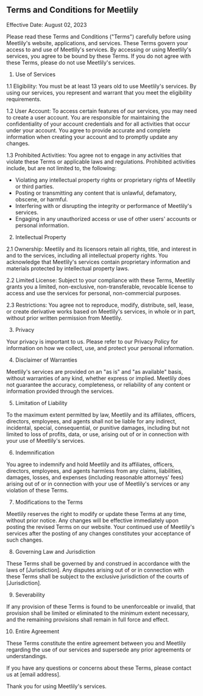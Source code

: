 ## Terms and Conditions for Meetlily

Effective Date: August 02, 2023

Please read these Terms and Conditions ("Terms") carefully before using Meetlily's website, applications, and services. These Terms govern your access to and use of Meetlily's services. By accessing or using Meetlily's services, you agree to be bound by these Terms. If you do not agree with these Terms, please do not use Meetlily's services.

1. Use of Services

1.1 Eligibility:
You must be at least 13 years old to use Meetlily's services. By using our services, you represent and warrant that you meet the eligibility requirements.

1.2 User Account:
To access certain features of our services, you may need to create a user account. You are responsible for maintaining the confidentiality of your account credentials and for all activities that occur under your account. You agree to provide accurate and complete information when creating your account and to promptly update any changes.

1.3 Prohibited Activities:
You agree not to engage in any activities that violate these Terms or applicable laws and regulations. Prohibited activities include, but are not limited to, the following:
- Violating any intellectual property rights or proprietary rights of Meetlily or third parties.
- Posting or transmitting any content that is unlawful, defamatory, obscene, or harmful.
- Interfering with or disrupting the integrity or performance of Meetlily's services.
- Engaging in any unauthorized access or use of other users' accounts or personal information.

2. Intellectual Property

2.1 Ownership:
Meetlily and its licensors retain all rights, title, and interest in and to the services, including all intellectual property rights. You acknowledge that Meetlily's services contain proprietary information and materials protected by intellectual property laws.

2.2 Limited License:
Subject to your compliance with these Terms, Meetlily grants you a limited, non-exclusive, non-transferable, revocable license to access and use the services for personal, non-commercial purposes.

2.3 Restrictions:
You agree not to reproduce, modify, distribute, sell, lease, or create derivative works based on Meetlily's services, in whole or in part, without prior written permission from Meetlily.

3. Privacy

Your privacy is important to us. Please refer to our Privacy Policy for information on how we collect, use, and protect your personal information.

4. Disclaimer of Warranties

Meetlily's services are provided on an "as is" and "as available" basis, without warranties of any kind, whether express or implied. Meetlily does not guarantee the accuracy, completeness, or reliability of any content or information provided through the services.

5. Limitation of Liability

To the maximum extent permitted by law, Meetlily and its affiliates, officers, directors, employees, and agents shall not be liable for any indirect, incidental, special, consequential, or punitive damages, including but not limited to loss of profits, data, or use, arising out of or in connection with your use of Meetlily's services.

6. Indemnification

You agree to indemnify and hold Meetlily and its affiliates, officers, directors, employees, and agents harmless from any claims, liabilities, damages, losses, and expenses (including reasonable attorneys' fees) arising out of or in connection with your use of Meetlily's services or any violation of these Terms.

7. Modifications to the Terms

Meetlily reserves the right to modify or update these Terms at any time, without prior notice. Any changes will be effective immediately upon posting the revised Terms on our website. Your continued use of Meetlily's services after the posting of any changes constitutes your acceptance of such changes.

8. Governing Law and Jurisdiction

These Terms shall be governed by and construed in accordance with the laws of [Jurisdiction]. Any disputes arising out of or in connection with these Terms shall be subject to the exclusive jurisdiction of the courts of [Jurisdiction].

9. Severability

If any provision of these Terms is found to be unenforceable or invalid, that provision shall be limited or eliminated to the minimum extent necessary, and the remaining provisions shall remain in full force and effect.

10. Entire Agreement

These Terms constitute the entire agreement between you and Meetlily regarding the use of our services and supersede any prior agreements or understandings.

If you have any questions or concerns about these Terms, please contact us at [email address].

Thank you for using Meetlily's services.

